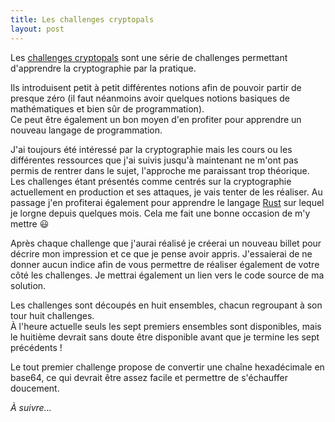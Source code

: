 ```yaml
---
title: Les challenges cryptopals
layout: post
---
```


Les [challenges cryptopals](https://cryptopals.com/) sont une série de challenges permettant d'apprendre la 
cryptographie par la pratique.

Ils introduisent petit à petit différentes notions afin de pouvoir partir de presque zéro (il faut néanmoins avoir 
quelques notions basiques de mathématiques et bien sûr de programmation).  
Ce peut être également un bon moyen d'en profiter pour apprendre un nouveau langage de programmation.

J'ai toujours été intéressé par la cryptographie mais les cours ou les différentes ressources que j'ai suivis jusqu'à 
maintenant ne m'ont pas permis de rentrer dans le sujet, l'approche me paraissant trop théorique.  
Les challenges étant présentés comme centrés sur la cryptographie actuellement en production et ses attaques, je vais 
tenter de les réaliser. Au passage j'en profiterai également pour apprendre le langage 
[Rust](https://www.rust-lang.org/) sur lequel je lorgne depuis quelques mois. Cela me fait une bonne occasion de m'y 
mettre :smiley:

Après chaque challenge que j'aurai réalisé je créerai un nouveau billet pour décrire mon impression et ce que je pense 
avoir appris. J'essaierai de ne donner aucun indice afin de vous permettre de réaliser également de votre côté les 
challenges. Je mettrai également un lien vers le code source de ma solution.

Les challenges sont découpés en huit ensembles, chacun regroupant à son tour huit challenges.  
À l'heure actuelle seuls les sept premiers ensembles sont disponibles, mais le huitième devrait sans doute être 
disponible avant que je termine les sept précédents !

Le tout premier challenge propose de convertir une chaîne hexadécimale en base64, ce qui devrait être assez facile et 
permettre de s'échauffer doucement.

_À suivre..._

